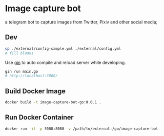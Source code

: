 # Image capture bot

a telegram bot to capture images from Twitter, Pixiv and other social media;

## Dev

```bash
cp ./external/config-sample.yml ./external/config.yml
# fill blanks
```

Use [gin](https://github.com/codegangsta/gin) to auto compile and reload server while developing.

```bash
gin run main.go
# http://localhost:3000/
```

## Build Docker Image

```bash
docker build -t image-capture-bot-go:0.0.1 .
```

## Run Docker Container

```bash
docker run -it -p 3000:8080 -v /path/to/external:/go/image-capture-bot-go/external image-capture-bot-go:0.0.1
```
